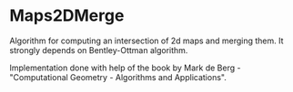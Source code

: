 # Maps2DMerge

Algorithm for computing an intersection of 2d maps and merging them.
It strongly depends on Bentley-Ottman algorithm.

Implementation done with help of the book by Mark de Berg - "Computational Geometry - Algorithms and Applications".
